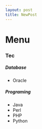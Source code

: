 ```yaml
---
layout: post
title: NewPost
---
```

# Menu

### Tec

##### Database
- Oracle

##### Programing
- Java
- Perl
- PHP
- Python
